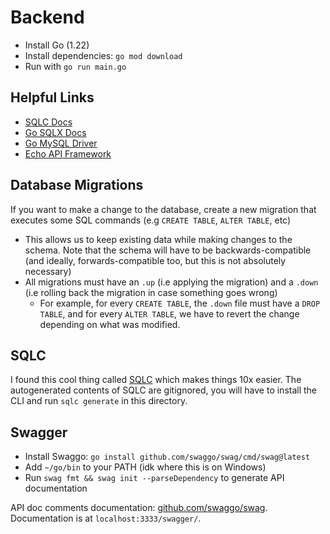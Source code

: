 # Backend

-   Install Go (1.22)
-   Install dependencies: `go mod download`
-   Run with `go run main.go`

## Helpful Links

-   [SQLC Docs](https://docs.sqlc.dev/en/latest/index.html)
-   [Go SQLX Docs](https://pkg.go.dev/github.com/jmoiron/sqlx#section-readme)
-   [Go MySQL Driver](https://github.com/go-sql-driver/mysql/wiki/Examples)
-   [Echo API Framework](https://github.com/labstack/echo?tab=readme-ov-file#example)

## Database Migrations

If you want to make a change to the database, create a new migration that executes some SQL commands (e.g `CREATE TABLE`, `ALTER TABLE`, etc)

-   This allows us to keep existing data while making changes to the schema. Note that the schema will have to be backwards-compatible (and ideally, forwards-compatible too, but this is not absolutely necessary)
-   All migrations must have an `.up` (i.e applying the migration) and a `.down` (i.e rolling back the migration in case something goes wrong)
    -   For example, for every `CREATE TABLE`, the `.down` file must have a `DROP TABLE`, and for every `ALTER TABLE`, we have to revert the change depending on what was modified.

## SQLC

I found this cool thing called [SQLC](https://docs.sqlc.dev/en/latest/index.html) which makes things 10x easier. The autogenerated contents of SQLC are gitignored, you will have to install the CLI and run `sqlc generate` in this directory.

## Swagger

-   Install Swaggo: `go install github.com/swaggo/swag/cmd/swag@latest`
-   Add `~/go/bin` to your PATH (idk where this is on Windows)
-   Run `swag fmt && swag init --parseDependency` to generate API documentation

API doc comments documentation: [github.com/swaggo/swag](https://github.com/swaggo/swag). Documentation is at `localhost:3333/swagger/`.

